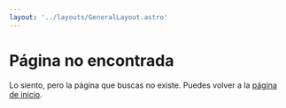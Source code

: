 ```yaml
---
layout: '../layouts/GeneralLayout.astro'
---
```


# Página no encontrada

Lo siento, pero la página que buscas no existe. Puedes volver a la [página de inicio](/).

